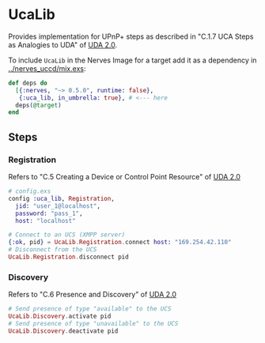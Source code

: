 # UcaLib

Provides implementation for UPnP+ steps as described in 
"C.1.7 UCA Steps as Analogies to UDA" of [UDA 2.0]. 

To include `UcaLib` in the Nerves Image for a target add it as a dependency
in [../nerves_uccd/mix.exs](../nerves_uccd/mix.exs):

```elixir
def deps do
  [{:nerves, "~> 0.5.0", runtime: false},
   {:uca_lib, in_umbrella: true}, # <--- here
  deps(@target)
end
```

## Steps

### Registration

Refers to "C.5 Creating a Device or Control Point Resource" of [UDA 2.0]

```elixir
# config.exs
config :uca_lib, Registration,
  jid: "user_1@localhost",
  password: "pass_1",
  host: "localhost"
```

```elixir
# Connect to an UCS (XMPP server)
{:ok, pid} = UcaLib.Registration.connect host: "169.254.42.110"
# Disconnect from the UCS
UcaLib.Registration.disconnect pid
```

### Discovery

Refers to "C.6 Presence and Discovery" of [UDA 2.0]

```elixir
# Send presence of type "available" to the UCS
UcaLib.Discovery.activate pid
# Send presence of type "unavailable" to the UCS
UcaLib.Discovery.deactivate pid
```

[UDA 2.0]: http://upnp.org/specs/arch/UPnP-arch-DeviceArchitecture-v2.0.pdf

